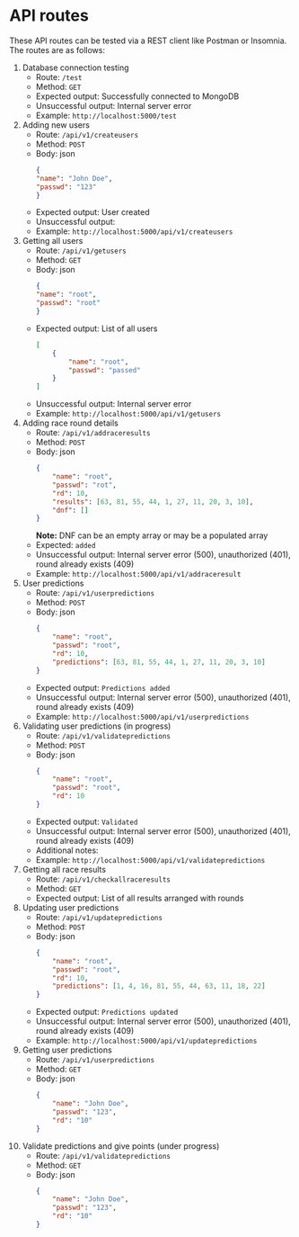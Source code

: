 # API routes
These API routes can be tested via a REST client like Postman or Insomnia. The routes are as follows:

1. Database connection testing
    - Route: `/test`
    - Method: `GET`
    - Expected output: Successfully connected to MongoDB
    - Unsuccessful output: Internal server error
    - Example: `http://localhost:5000/test`
2. Adding new users
    - Route: `/api/v1/createusers`
    - Method: `POST`
    - Body: json
        ```json
        {
        "name": "John Doe",
        "passwd": "123"
        }
        ```
    - Expected output: User created
    - Unsuccessful output: 
    - Example: `http://localhost:5000/api/v1/createusers`
3. Getting all users
    - Route: `/api/v1/getusers`
    - Method: `GET`
    - Body: json
        ```json
        {
        "name": "root",
        "passwd": "root"
        }
        ```
    - Expected output: List of all users
        ```json
        [
            {
                "name": "root",
                "passwd": "passed"
            }
        ]
        ```
    - Unsuccessful output: Internal server error
    - Example: `http://localhost:5000/api/v1/getusers`
4. Adding race round details
    - Route: `/api/v1/addraceresults`
    - Method: `POST`
    - Body: json
        ```json
        {
            "name": "root",
            "passwd": "rot",
            "rd": 10,
            "results": [63, 81, 55, 44, 1, 27, 11, 20, 3, 10],
            "dnf": []
        }
        ```
        **Note:** DNF can be an empty array or may be a populated array
    - Expected: `added`
    - Unsuccessful output: Internal server error (500), unauthorized (401), round already exists (409)
    - Example: `http://localhost:5000/api/v1/addraceresult`
5. User predictions
    - Route: `/api/v1/userpredictions`
    - Method: `POST`
    - Body: json
        ```json
        {
            "name": "root",
            "passwd": "root",
            "rd": 10,
            "predictions": [63, 81, 55, 44, 1, 27, 11, 20, 3, 10]
        }
        ```
    - Expected output: `Predictions added`
    - Unsuccessful output: Internal server error (500), unauthorized (401), round already exists (409)
    - Example: `http://localhost:5000/api/v1/userpredictions`
6. Validating user predictions (in progress)
    - Route: `/api/v1/validatepredictions`
    - Method: `POST`
    - Body: json
        ```json
        {
            "name": "root",
            "passwd": "root",
            "rd": 10
        }
        ```
    - Expected output: `Validated`
    - Unsuccessful output: Internal server error (500), unauthorized (401), round already exists (409)
    - Additional notes: 
    - Example: `http://localhost:5000/api/v1/validatepredictions`
7. Getting all race results
    - Route: `/api/v1/checkallraceresults`
    - Method: `GET`
    - Expected output: List of all results arranged with rounds
8. Updating user predictions
    - Route: `/api/v1/updatepredictions`
    - Method: `POST`
    - Body: json
        ```json
        {
            "name": "root",
            "passwd": "root",
            "rd": 10,
            "predictions": [1, 4, 16, 81, 55, 44, 63, 11, 18, 22]
        }
        ```
    - Expected output: `Predictions updated`
    - Unsuccessful output: Internal server error (500), unauthorized (401), round already exists (409)
    - Example: `http://localhost:5000/api/v1/updatepredictions`
9. Getting user predictions
    - Route: `/api/v1/userpredictions`
    - Method: `GET`
    - Body: json
        ```json
        {
            "name": "John Doe",
            "passwd": "123",
            "rd": "10"
        }
        ```
10. Validate predictions and give points (under progress)
    - Route: `/api/v1/validatepredictions`
    - Method: `GET`
    - Body: json
        ```json
        {
            "name": "John Doe",
            "passwd": "123",
            "rd": "10"
        }
        ```